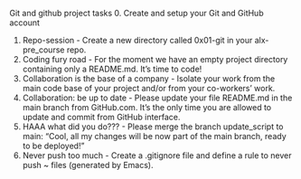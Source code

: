 Git and github project tasks
0. Create and setup your Git and GitHub account 
1. Repo-session - Create a new directory called 0x01-git in your alx-pre_course repo. 
2. Coding fury road - For the moment we have an empty project directory containing only a README.md. It’s time to code!
3. Collaboration is the base of a company - Isolate your work from the main code base of your project and/or from your co-workers’ work.
4. Collaboration: be up to date -  Please update your file README.md in the main branch from GitHub.com. It’s the only time you are allowed to update and commit from GitHub interface.
5. HAAA what did you do??? - Please merge the branch update_script to main: “Cool, all my changes will be now part of the main branch, ready to be deployed!”
6. Never push too much - Create a .gitignore file and define a rule to never push ~ files (generated by Emacs).
